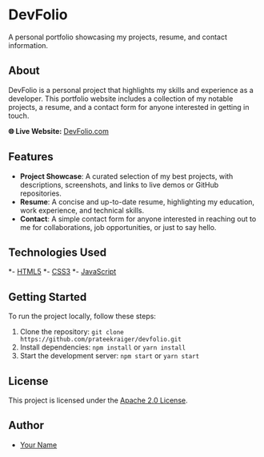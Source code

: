 **DevFolio**
================

A personal portfolio showcasing my projects, resume, and contact information.

**About**
--------

DevFolio is a personal project that highlights my skills and experience as a developer. This portfolio website includes a collection of my notable projects, a resume, and a contact form for anyone interested in getting in touch.

**🌐 Live Website:** [DevFolio.com](https://prateekraiger.github.io/devfolio/)

**Features**
------------

* **Project Showcase**: A curated selection of my best projects, with descriptions, screenshots, and links to live demos or GitHub repositories.
* **Resume**: A concise and up-to-date resume, highlighting my education, work experience, and technical skills.
* **Contact**: A simple contact form for anyone interested in reaching out to me for collaborations, job opportunities, or just to say hello.

**Technologies Used**
-------------------
  *- [HTML5](https://developer.mozilla.org/en-US/docs/Web/HTML)
  *- [CSS3](https://developer.mozilla.org/en-US/docs/Web/CSS)
  *-  [JavaScript](https://developer.mozilla.org/en-US/docs/Web/JavaScript)


**Getting Started**
---------------

To run the project locally, follow these steps:

1. Clone the repository: `git clone https://github.com/prateekraiger/devfolio.git`
2. Install dependencies: `npm install` or `yarn install`
3. Start the development server: `npm start` or `yarn start`



**License**
-------

This project is licensed under the [Apache 2.0 License](http://www.apache.org/licenses/).

**Author**
------

* [Your Name](https://github.com/your-username)

